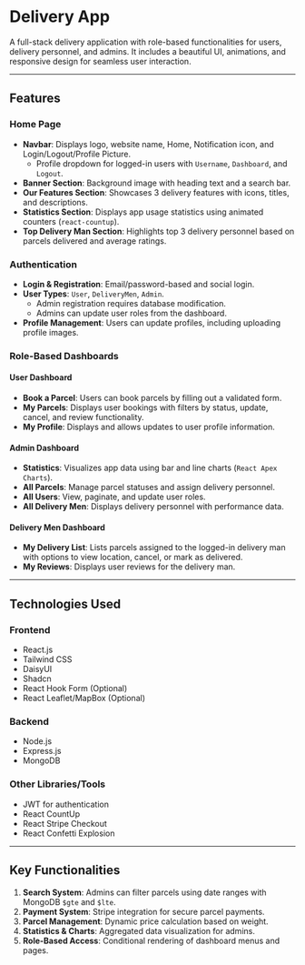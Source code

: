 # Delivery App

A full-stack delivery application with role-based functionalities for users, delivery personnel, and admins. It includes a beautiful UI, animations, and responsive design for seamless user interaction.

---

## Features

### Home Page
- **Navbar**: Displays logo, website name, Home, Notification icon, and Login/Logout/Profile Picture. 
  - Profile dropdown for logged-in users with `Username`, `Dashboard`, and `Logout`.
- **Banner Section**: Background image with heading text and a search bar.
- **Our Features Section**: Showcases 3 delivery features with icons, titles, and descriptions.
- **Statistics Section**: Displays app usage statistics using animated counters (`react-countup`).
- **Top Delivery Man Section**: Highlights top 3 delivery personnel based on parcels delivered and average ratings.

### Authentication
- **Login & Registration**: Email/password-based and social login.
- **User Types**: `User`, `DeliveryMen`, `Admin`.
  - Admin registration requires database modification.
  - Admins can update user roles from the dashboard.
- **Profile Management**: Users can update profiles, including uploading profile images.

### Role-Based Dashboards
#### User Dashboard
- **Book a Parcel**: Users can book parcels by filling out a validated form.
- **My Parcels**: Displays user bookings with filters by status, update, cancel, and review functionality.
- **My Profile**: Displays and allows updates to user profile information.

#### Admin Dashboard
- **Statistics**: Visualizes app data using bar and line charts (`React Apex Charts`).
- **All Parcels**: Manage parcel statuses and assign delivery personnel.
- **All Users**: View, paginate, and update user roles.
- **All Delivery Men**: Displays delivery personnel with performance data.

#### Delivery Men Dashboard
- **My Delivery List**: Lists parcels assigned to the logged-in delivery man with options to view location, cancel, or mark as delivered.
- **My Reviews**: Displays user reviews for the delivery man.

---

## Technologies Used

### Frontend
- React.js
- Tailwind CSS
- DaisyUI
- Shadcn
- React Hook Form (Optional)
- React Leaflet/MapBox (Optional)

### Backend
- Node.js
- Express.js
- MongoDB

### Other Libraries/Tools
- JWT for authentication
- React CountUp
- React Stripe Checkout
- React Confetti Explosion

---

## Key Functionalities

1. **Search System**: Admins can filter parcels using date ranges with MongoDB `$gte` and `$lte`.
2. **Payment System**: Stripe integration for secure parcel payments.
3. **Parcel Management**: Dynamic price calculation based on weight.
4. **Statistics & Charts**: Aggregated data visualization for admins.
5. **Role-Based Access**: Conditional rendering of dashboard menus and pages.
